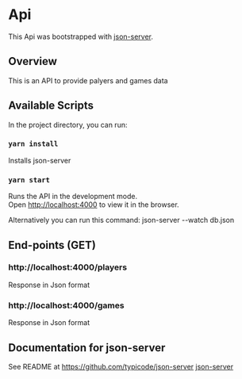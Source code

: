 # Api

This Api was bootstrapped with [json-server](https://github.com/typicode/json-server).

## Overview

This is an API to provide palyers and games data

## Available Scripts

In the project directory, you can run:

### `yarn install`

Installs json-server

### `yarn start`

Runs the API in the development mode.<br />
Open [http://localhost:4000](http://localhost:4000) to view it in the browser.

Alternatively you can run this command: json-server --watch db.json

## End-points (GET)

### http://localhost:4000/players

Response in Json format

### http://localhost:4000/games

Response in Json format

## Documentation for json-server

See README at https://github.com/typicode/json-server [json-server](https://github.com/typicode/json-server)
